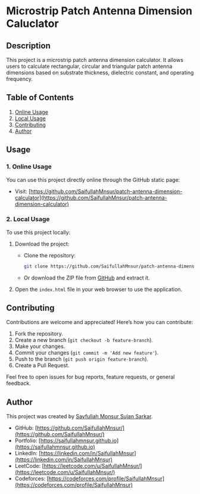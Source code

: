 # Microstrip Patch Antenna Dimension Caluclator

## Description
This project is a microstrip patch antenna dimension calculator. It allows users to calculate rectangular, circular and triangular patch antenna dimensions based on substrate thickness, dielectric constant, and operating frequency.


## Table of Contents
1. [Online Usage](#1-online-usage)
2. [Local Usage](#2-local-usage)
3. [Contributing](#contributing)
4. [Author](#author)

## Usage

### 1. Online Usage

You can use this project directly online through the GitHub static page:

- Visit: [https://github.com/SaifullahMnsur/patch-antenna-dimension-calculator](https://github.com/SaifullahMnsur/patch-antenna-dimension-calculator)

### 2. Local Usage

To use this project locally:

1. Download the project:
   - Clone the repository:
     ```bash
     git clone https://github.com/SaifullahMnsur/patch-antenna-dimension-calculator.git
     ```
   - Or download the ZIP file from [GitHub](https://github.com/SaifullahMnsur/patch-antenna-dimension-calculator) and extract it.

2. Open the `index.html` file in your web browser to use the application.

## Contributing

Contributions are welcome and appreciated! Here’s how you can contribute:

1. Fork the repository.
2. Create a new branch (`git checkout -b feature-branch`).
3. Make your changes.
4. Commit your changes (`git commit -m 'Add new feature'`).
5. Push to the branch (`git push origin feature-branch`).
6. Create a Pull Request.

Feel free to open issues for bug reports, feature requests, or general feedback.

## Author

This project was created by [Sayfullah Monsur Sujan Sarkar](https://saifullahmnsur.github.io).

- GitHub: [https://github.com/SaifullahMnsur/](https://github.com/SaifullahMnsur/)
- Portfolio: [https://saifullahmnsur.github.io](https://saifullahmnsur.github.io)
- LinkedIn: [https://linkedin.com/in/SaifullahMnsur](https://linkedin.com/in/SaifullahMnsur)
- LeetCode: [https://leetcode.com/u/SaifullahMnsur/](https://leetcode.com/u/SaifullahMnsur/)
- Codeforces: [https://codeforces.com/profile/SaifullahMnsur](https://codeforces.com/profile/SaifullahMnsur)

